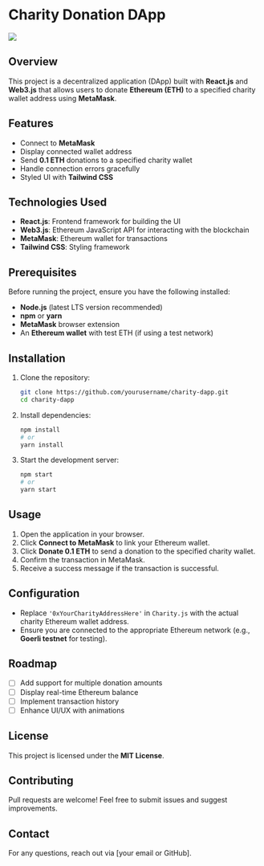# Charity Donation DApp

<img src="./profile">


## Overview
This project is a decentralized application (DApp) built with **React.js** and **Web3.js** that allows users to donate **Ethereum (ETH)** to a specified charity wallet address using **MetaMask**.

## Features
- Connect to **MetaMask**
- Display connected wallet address
- Send **0.1 ETH** donations to a specified charity wallet
- Handle connection errors gracefully
- Styled UI with **Tailwind CSS**

## Technologies Used
- **React.js**: Frontend framework for building the UI
- **Web3.js**: Ethereum JavaScript API for interacting with the blockchain
- **MetaMask**: Ethereum wallet for transactions
- **Tailwind CSS**: Styling framework

## Prerequisites
Before running the project, ensure you have the following installed:
- **Node.js** (latest LTS version recommended)
- **npm** or **yarn**
- **MetaMask** browser extension
- An **Ethereum wallet** with test ETH (if using a test network)

## Installation

1. Clone the repository:
   ```bash
   git clone https://github.com/yourusername/charity-dapp.git
   cd charity-dapp
   ```

2. Install dependencies:
   ```bash
   npm install
   # or
   yarn install
   ```

3. Start the development server:
   ```bash
   npm start
   # or
   yarn start
   ```

## Usage
1. Open the application in your browser.
2. Click **Connect to MetaMask** to link your Ethereum wallet.
3. Click **Donate 0.1 ETH** to send a donation to the specified charity wallet.
4. Confirm the transaction in MetaMask.
5. Receive a success message if the transaction is successful.

## Configuration
- Replace `'0xYourCharityAddressHere'` in `Charity.js` with the actual charity Ethereum wallet address.
- Ensure you are connected to the appropriate Ethereum network (e.g., **Goerli testnet** for testing).

## Roadmap
- [ ] Add support for multiple donation amounts
- [ ] Display real-time Ethereum balance
- [ ] Implement transaction history
- [ ] Enhance UI/UX with animations

## License
This project is licensed under the **MIT License**.

## Contributing
Pull requests are welcome! Feel free to submit issues and suggest improvements.

## Contact
For any questions, reach out via [your email or GitHub].

